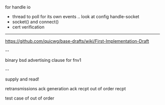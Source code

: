 
for handle io
* thread to poll for its own events .. look at config handle-socket
* socket() and connect()
* cert verification

---

https://github.com/quicwg/base-drafts/wiki/First-Implementation-Draft

--

binary bsd advertising clause for fnv1

--

supply and read!

retransmissions
ack generation
ack recpt
out of order recpt

test case of out of order




